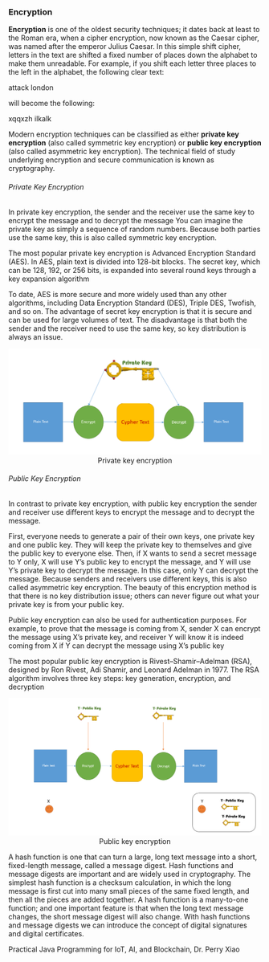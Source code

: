 ### Encryption


__Encryption__ is one of the oldest security techniques; it dates back at least to the Roman era, when a cipher encryption, now known as the Caesar cipher, was named after the emperor Julius Caesar. In this simple shift cipher, letters in the text are shifted a fixed number of places down the alphabet to make them unreadable.
For example, if you shift each letter three places to the left in the alphabet, the following clear text: 

attack london

will become the following:

xqqxzh ilkalk

Modern encryption techniques can be classified as either **private key encryption** (also called symmetric key encryption) or
**public key encryption** (also called asymmetric key encryption). The technical field of study underlying encryption and secure communication is known as cryptography.


###### Private Key Encryption
In private key encryption, the sender and the receiver use the same key to encrypt the message and to decrypt the message
You can imagine the private key as simply a sequence of random numbers. Because both parties use the same key, this is also called symmetric key encryption.

The most popular private key encryption is Advanced Encryption Standard (AES). In AES, plain text is divided into 128-bit blocks. The
secret key, which can be 128, 192, or 256 bits, is expanded into several round keys through a key expansion algorithm

To date, AES is more secure and more widely used than any other algorithms, including Data Encryption Standard (DES), Triple DES, Twofish, and so on.
The advantage of secret key encryption is that it is secure and can be used for large volumes of text. The disadvantage is that both the sender and the receiver
need to use the same key, so key distribution is always an issue. 


<p align="center">
  <img  src="https://github.com/okansungur/drafts/blob/main/Misc/private.png"><br/>
   Private key encryption
</p>



######  Public Key Encryption
In contrast to private key encryption, with public key encryption the sender and receiver use different keys to encrypt the message and to decrypt the message.

First, everyone needs to generate a pair of their own keys, one private key and one public key. They will keep the private key to themselves and give the public key to everyone else. Then, if X wants to send a secret message to Y only, X will use Y’s public key to encrypt the message, and Y will use Y’s private key to decrypt the message. In this case, only Y can decrypt the message. Because senders and receivers use different keys, this is also called asymmetric key encryption. The beauty of this encryption method is
that there is no key distribution issue; others can never figure out what your private key is from your public key.


Public key encryption can also be used for authentication purposes. For example, to prove that the message is coming from X, sender X can encrypt
the message using X’s private key, and receiver Y will know it is indeed coming from X if Y can decrypt the message using X’s public key

The most popular public key encryption is Rivest–Shamir–Adelman (RSA), designed by Ron Rivest, Adi Shamir, and Leonard Adelman in 1977. The RSA
algorithm involves three key steps: key generation, encryption, and decryption



<p align="center">
  <img  src="https://github.com/okansungur/drafts/blob/main/Misc/public.png"><br/>
  Public key encryption
</p>


A hash function is one that can turn a large, long text message into a short, fixed-length message, called a message digest.
Hash
functions and message digests are important and are widely used in cryptography. The simplest hash function is a checksum calculation, in which the long
message is first cut into many small pieces of the same fixed length, and then all the pieces are added together. A hash function is a many-to-one function;
and one important feature is that when the long text message changes, the short message digest will also change. With hash functions and message digests we
can introduce the concept of digital signatures and digital certificates.



Practical Java Programming for IoT, AI, and Blockchain, Dr. Perry Xiao
